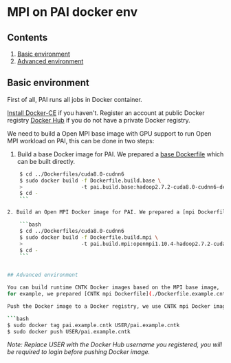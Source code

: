 # MPI on PAI docker env

## Contents

1. [Basic environment](#basic-environment)
2. [Advanced environment](#advanced-environment)

## Basic environment

First of all, PAI runs all jobs in Docker container.

[Install Docker-CE](https://docs.docker.com/install/linux/docker-ce/ubuntu/) if you haven't. Register an account at public Docker registry [Docker Hub](https://hub.docker.com/) if you do not have a private Docker registry.

We need to build a Open MPI base image with GPU support to run Open MPI workload on PAI, this can be done in two steps:

1. Build a base Docker image for PAI. We prepared a [base Dockerfile](../Dockerfiles/cuda8.0-cudnn6/Dockerfile.build.base) which can be built directly.

```bash
    $ cd ../Dockerfiles/cuda8.0-cudnn6
    $ sudo docker build -f Dockerfile.build.base \
    >                   -t pai.build.base:hadoop2.7.2-cuda8.0-cudnn6-devel-ubuntu16.04 .
    $ cd -
    ```

2. Build an Open MPI Docker image for PAI. We prepared a [mpi Dockerfile](../Dockerfiles/cuda8.0-cudnn6/Dockerfile.build.mpi) which can be built directly.

    ```bash
    $ cd ../Dockerfiles/cuda8.0-cudnn6
    $ sudo docker build -f Dockerfile.build.mpi \
    >                   -t pai.build.mpi:openmpi1.10.4-hadoop2.7.2-cuda8.0-cudnn6-devel-ubuntu16.04 .
    $ cd -
    ```


## Advanced environment

You can build runtime CNTK Docker images based on the MPI base image,
for example, we prepared [CNTK mpi Dockerfile](./Dockerfile.example.cntk-mpi) which can be refered to.

Push the Docker image to a Docker registry, we use CNTK mpi Docker image as an example:

```bash
$ sudo docker tag pai.example.cntk USER/pai.example.cntk
$ sudo docker push USER/pai.example.cntk
```

*Note: Replace USER with the Docker Hub username you registered, you will be required to login before pushing Docker image.*